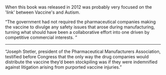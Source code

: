 When this book was released in 2012 was probably very focused on the 'link' between Vaccine's and Autism. 


“The government had not required the pharmaceutical companies making the vaccine to divulge any safety issues that arose during manufacturing, turning what should have been a collaborative effort into one driven by competitive commercial interests. ”

---

“Joseph Stetler, president of the Pharmaceutical Manufacturers Association, testified before Congress that the only way the drug companies would distribute the vaccine they’d been stockpiling was if they were indemnified against litigation arising from purported vaccine injuries.”
